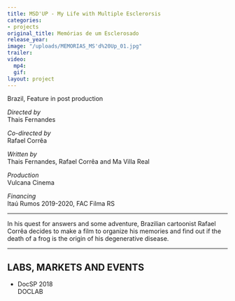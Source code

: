 ```yaml
---
title: MSD'UP - My Life with Multiple Esclerorsis
categories:
- projects
original_title: Memórias de um Esclerosado
release_year: 
image: "/uploads/MEMORIAS_MS'd%20Up_01.jpg"
trailer: 
video:
  mp4: 
  gif: 
layout: project
---
```


Brazil, Feature in post production

*Directed by*\
Thais Fernandes

*Co-directed by*\
Rafael Corrêa

*Written by*\
Thais Fernandes, Rafael Corrêa and Ma Villa Real

*Production*\
Vulcana Cinema

*Financing*\
Itaú Rumos 2019-2020, FAC Filma RS

---

In his quest for answers and some adventure, Brazilian cartoonist Rafael Corrêa decides to make a film to organize his memories and find out if the death of a frog is the origin of his degenerative disease. 

---

## LABS, MARKETS AND EVENTS

* DocSP 2018\
  DOCLAB